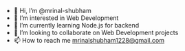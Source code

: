 - 👋 Hi, I’m @mrinal-shubham
- 👀 I’m interested in Web Development
- 🌱 I’m currently learning Node.js for backend
- 💞️ I’m looking to collaborate on Web Development projects
- 📫 How to reach me mrinalshubham1228@gmail.com

<!---
mrinal-shubham/mrinal-shubham is a ✨ special ✨ repository because its `README.md` (this file) appears on your GitHub profile.
You can click the Preview link to take a look at your changes.
--->
